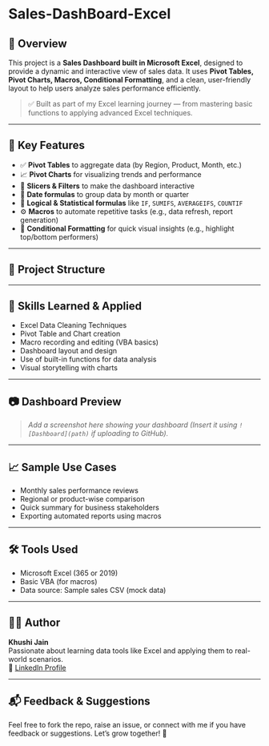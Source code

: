 # Sales-DashBoard-Excel

## 🚀 Overview

This project is a **Sales Dashboard built in Microsoft Excel**, designed to provide a dynamic and interactive view of sales data. It uses **Pivot Tables, Pivot Charts, Macros, Conditional Formatting**, and a clean, user-friendly layout to help users analyze sales performance efficiently.

> ✅ Built as part of my Excel learning journey — from mastering basic functions to applying advanced Excel techniques.

---

## 📌 Key Features

- ✅ **Pivot Tables** to aggregate data (by Region, Product, Month, etc.)
- 📈 **Pivot Charts** for visualizing trends and performance
- 🎯 **Slicers & Filters** to make the dashboard interactive
- 📅 **Date formulas** to group data by month or quarter
- 🧠 **Logical & Statistical formulas** like `IF`, `SUMIFS`, `AVERAGEIFS`, `COUNTIF`
- ⚙️ **Macros** to automate repetitive tasks (e.g., data refresh, report generation)
- 🎨 **Conditional Formatting** for quick visual insights (e.g., highlight top/bottom performers)

---

## 📂 Project Structure

---

## 🧠 Skills Learned & Applied

- Excel Data Cleaning Techniques
- Pivot Table and Chart creation
- Macro recording and editing (VBA basics)
- Dashboard layout and design
- Use of built-in functions for data analysis
- Visual storytelling with charts

---

## 📷 Dashboard Preview

> *Add a screenshot here showing your dashboard (Insert it using `![Dashboard](path)` if uploading to GitHub).*

---

## 📈 Sample Use Cases

- Monthly sales performance reviews
- Regional or product-wise comparison
- Quick summary for business stakeholders
- Exporting automated reports using macros

---

## 🛠 Tools Used

- Microsoft Excel (365 or 2019)
- Basic VBA (for macros)
- Data source: Sample sales CSV (mock data)

---

## 👨‍💻 Author

**Khushi Jain**  
Passionate about learning data tools like Excel and applying them to real-world scenarios.  
🔗 [LinkedIn Profile](https://www.linkedin.com/in/khushi-jain-64b380221/)

---

## 📬 Feedback & Suggestions

Feel free to fork the repo, raise an issue, or connect with me if you have feedback or suggestions. Let’s grow together! 🚀


